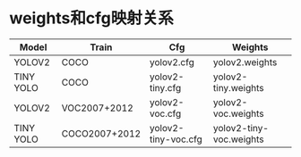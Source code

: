 # weights和cfg映射关系

Model|Train|Cfg|Weights
---|---|---|---
YOLOV2|COCO|yolov2.cfg|yolov2.weights
TINY YOLO|COCO|yolov2-tiny.cfg|yolov2-tiny.weights
YOLOV2|VOC2007+2012|yolov2-voc.cfg|yolov2-voc.weights
TINY YOLO|COCO2007+2012|yolov2-tiny-voc.cfg|yolov2-tiny-voc.weights
